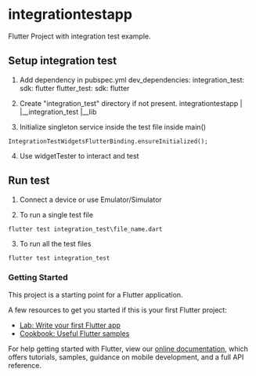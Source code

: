 # integrationtestapp

Flutter Project with integration test example.

## Setup integration test

1. Add dependency in pubspec.yml
 dev_dependencies:
   integration_test:
     sdk: flutter
   flutter_test:
     sdk: flutter

2. Create "integration_test" directory if not present.
 integrationtestapp
 |
 |__integration_test
 |__lib

3. Initialize singleton service inside the test file inside main()
 ```
 IntegrationTestWidgetsFlutterBinding.ensureInitialized();
 ```

4. Use widgetTester to interact and test

## Run test

1. Connect a device or use Emulator/Simulator

2. To run a single test file
 ```
 flutter test integration_test\file_name.dart
 ```

3. To run all the test files
 ```
 flutter test integration_test
 ```


### Getting Started

This project is a starting point for a Flutter application.

A few resources to get you started if this is your first Flutter project:

- [Lab: Write your first Flutter app](https://flutter.dev/docs/get-started/codelab)
- [Cookbook: Useful Flutter samples](https://flutter.dev/docs/cookbook)

For help getting started with Flutter, view our
[online documentation](https://flutter.dev/docs), which offers tutorials,
samples, guidance on mobile development, and a full API reference.
